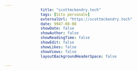 ---
                title: "scottmckendry.tech"
                tags: [Sito personale]
                externalUrl: "https://scottmckendry.tech"
                date: 9947-08-08
                showDate: false
                showAuthor: false
                showReadingTime: false
                showEdit: false
                showLikes: false
                showViews: false
                layoutBackgroundHeaderSpace: false
                ---

